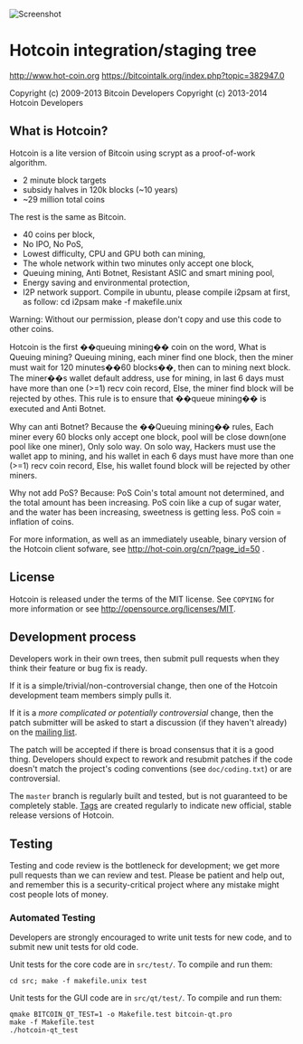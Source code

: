 ![Screenshot](http://oi62.tinypic.com/sf9ld4.jpg)


Hotcoin integration/staging tree
================================

http://www.hot-coin.org
https://bitcointalk.org/index.php?topic=382947.0

Copyright (c) 2009-2013 Bitcoin Developers
Copyright (c) 2013-2014 Hotcoin Developers

What is Hotcoin?
----------------

Hotcoin is a lite version of Bitcoin using scrypt as a proof-of-work algorithm.
 - 2 minute block targets
 - subsidy halves in 120k blocks (~10 years)
 - ~29 million total coins

The rest is the same as Bitcoin.
 - 40 coins per block,
 - No IPO, No PoS,
 - Lowest difficulty, CPU and GPU both can mining,
 - The whole network within two minutes only accept one block,
 - Queuing mining, Anti Botnet, Resistant ASIC and smart mining pool,
 - Energy saving and environmental protection,
 - I2P network support.
   Compile in ubuntu, please compile i2psam at first, as follow:
   cd i2psam
   make -f makefile.unix

Warning: Without our permission, please don't copy and use this code to other coins.
 

Hotcoin is the first ��queuing mining�� coin on the word, What is Queuing mining?
Queuing mining, each miner find one block, then the miner must wait for 120 minutes��60 blocks��, then can to mining next block.
The miner��s wallet default address, use for mining, in last 6 days must have more than one (>=1) recv coin record,
Else, the miner find block will be rejected by othes.
This rule is to ensure that ��queue mining�� is executed and Anti Botnet.

Why can anti Botnet?
Because the ��Queuing mining�� rules, Each miner every 60 blocks only accept one block, pool will be close down(one pool like one miner), Only solo way.
On solo way, Hackers must use the wallet app to mining, and his wallet in each 6 days must have more than one (>=1) recv coin record,
Else, his wallet found block will be rejected by other miners.

Why not add PoS?
Because:
PoS Coin's total amount not determined, and the total amount has been increasing.
PoS coin like a cup of sugar water, and the water has been increasing, sweetness is getting less.
PoS coin = inflation of coins.


For more information, as well as an immediately useable, binary version of
the Hotcoin client sofware, see http://hot-coin.org/cn/?page_id=50 .

License
-------

Hotcoin is released under the terms of the MIT license. See `COPYING` for more
information or see http://opensource.org/licenses/MIT.

Development process
-------------------

Developers work in their own trees, then submit pull requests when they think
their feature or bug fix is ready.

If it is a simple/trivial/non-controversial change, then one of the Hotcoin
development team members simply pulls it.

If it is a *more complicated or potentially controversial* change, then the patch
submitter will be asked to start a discussion (if they haven't already) on the
[mailing list](http://sourceforge.net/mailarchive/forum.php?forum_name=bitcoin-development).

The patch will be accepted if there is broad consensus that it is a good thing.
Developers should expect to rework and resubmit patches if the code doesn't
match the project's coding conventions (see `doc/coding.txt`) or are
controversial.

The `master` branch is regularly built and tested, but is not guaranteed to be
completely stable. [Tags](https://github.com/bitcoin/bitcoin/tags) are created
regularly to indicate new official, stable release versions of Hotcoin.

Testing
-------

Testing and code review is the bottleneck for development; we get more pull
requests than we can review and test. Please be patient and help out, and
remember this is a security-critical project where any mistake might cost people
lots of money.

### Automated Testing

Developers are strongly encouraged to write unit tests for new code, and to
submit new unit tests for old code.

Unit tests for the core code are in `src/test/`. To compile and run them:

    cd src; make -f makefile.unix test

Unit tests for the GUI code are in `src/qt/test/`. To compile and run them:

    qmake BITCOIN_QT_TEST=1 -o Makefile.test bitcoin-qt.pro
    make -f Makefile.test
    ./hotcoin-qt_test

